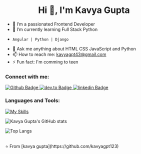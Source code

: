  <h1 align="center">Hi 👋, I'm Kavya Gupta </h1>

- 🔭 I’m a passionated Frontend Developer
- 🌱 I’m currently learning Full Stack Python
-     Angular | Python | Django
- 💬 Ask me anything about HTML CSS JavaScript and Python
- 📫 How to reach me: kavyagpt43@gmail.com
- ⚡ Fun fact: I'm comming to teen
  
### Connect with me:
<div id="badges">
  <a href="https://github.com/kavyagpt123">
    <img src="https://img.shields.io/badge/Github-white?style=for-the-badge&logo=Github&logoColor=black" alt="Github Badge"/>
  </a>
  <a href="https://dev.to/kavya_gupta_2851e250e741c">
    <img src="https://img.shields.io/badge/dev.to-black?style=for-the-badge&logo=dev.to&logoColor=white" alt="dev.to Badge"/>
  </a>
   <a href="https://www.linkedin.com/in/kavya-gupta-6050241b2/">
    <img src="https://img.shields.io/badge/linkedin-blue?style=for-the-badge&logo=linkedin&logoColor=white" alt="linkedin Badge"/>
  </a>
  </a>
</div>



### Languages and Tools:
[![My Skills](https://skillicons.dev/icons?i=cpp,py,html,css,js,mysql,mongodb,netlify,pycharm,github,git,postman,figma,&perline=5)](https://skillicons.dev)

![Kavya Gupta's GitHub stats](https://github-readme-stats.vercel.app/api?username=kavyagpt123&show_icons=true&theme=dark)

![Top Langs](https://github-readme-stats.vercel.app/api/top-langs/?username=axiftaj&theme=dark)


<br>
⭐️ From [kavya gupta](https://github.com/kavyagpt123)
